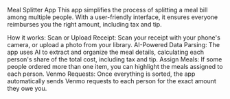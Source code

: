 Meal Splitter App
This app simplifies the process of splitting a meal bill among multiple people. With a user-friendly interface, it ensures everyone reimburses you the right amount, including tax and tip.

How it works:
Scan or Upload Receipt: Scan your receipt with your phone's camera, or upload a photo from your library.
AI-Powered Data Parsing: The app uses AI to extract and organize the meal details, calculating each person's share of the total cost, including tax and tip.
Assign Meals: If some people ordered more than one item, you can highlight the meals assigned to each person.
Venmo Requests: Once everything is sorted, the app automatically sends Venmo requests to each person for the exact amount they owe you.
